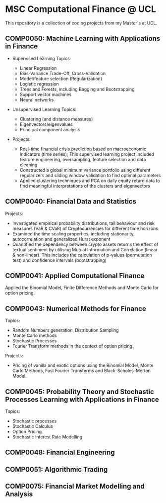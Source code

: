 # MSC Computational Finance @ UCL

This repository is a collection of coding projects from my Master's at UCL. 

## COMP0050: Machine Learning with Applications in Finance
- Supervised Learning Topics: 
    - Linear Regression 
    - Bias-Variance Trade-Off, Cross-Validation
    - Model/feature selection (Regularization)
    - Logistic regression
    - Trees and Forests, including Bagging and Bootstrapping
    - Support vector machines
    - Neural networks

- Unsupervised Learning Topics: 
    - Clustering (and distance measures)
    - Eigenvectors/eigenvalues
    - Principal component analysis

- Projects: 
    - Real-time financial crisis prediction based on macroeconomic indicators (time series); This supervised learning project included feature engineering, oversampling, feature selection and data cleaning
    - Constructed a global minimum variance portfolio using different regularizers and sliding window validation to find optimal parameters
    - Applied clustering techniques and PCA on daily equity return data to find meaningful interpretations of the clusters and eigenvectors

## COMP0040: Financial Data and Statistics 
Projects:
- Investigated empirical probability distributions, tail behaviour and risk measures (VaR \& CVaR) of Cryptocurrencies for different time horizons
- Examined the time scaling properties, including stationarity, autocorrelation and generalized Hurst exponent
- Quantified the dependency between crypto assets returns the effect of textual sentiment by utilising Mutual Information and Correlation (linear & non-linear). This includes the calculation of p-values (permutation test) and confidence intervals (bootstrapping)


## COMP0041: Applied Computational Finance
Applied the Binomial Model, Finite Difference Methods and Monte Carlo for option pricing. 

## COMP0043: Numerical Methods for Finance
Topics: 
- Random Numbers generation, Distribution Sampling
- Monte Carlo methods
- Stochastic Processes 
- Fourier Transform methods in the context of option pricing. 

Projects: 
- Pricing of vanilla and exotic options using the Binomial Model, Monte Carlo Methods, Fast Fourier Transforms and Black–Scholes–Merton Model. 

## COMP0045: Probability Theory and Stochastic Processes Learning with Applications in Finance
Topics: 
- Stochastic processes
- Stochastic Calculus
- Option Pricing
- Stochastic Interest Rate Modelling

## COMP0048: Financial Engineering

## COMP0051: Algorithmic Trading
## COMP0075: Financial Market Modelling and Analysis


